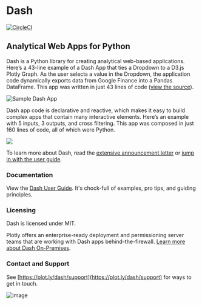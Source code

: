 # Dash

[![CircleCI](https://circleci.com/gh/plotly/dash.svg?style=svg)](https://circleci.com/gh/plotly/dash)

## Analytical Web Apps for Python

Dash is a Python library for creating analytical web-based applications.
 Here’s a 43-line example of a Dash App that ties a Dropdown to a D3.js Plotly Graph.
 As the user selects a value in the Dropdown, the application code dynamically
 exports data from Google Finance into a Pandas DataFrame. This app was written in just 43 lines of code ([view the source](https://gist.github.com/chriddyp/3d2454905d8f01886d651f207e2419f0)).

![Sample Dash App](https://cdn-images-1.medium.com/max/800/1*j7xvjvK6h5sKI7z_eITHdg.png)

Dash app code is declarative and reactive, which makes it easy to build complex apps that contain many interactive elements. Here’s an example with 5 inputs, 3 outputs, and cross filtering. This app was composed in just 160 lines of code, all of which were Python.

![](https://cdn-images-1.medium.com/max/800/1*DETAQq6W-pytlNoHzLIaDA.png)

To learn more about Dash, read the [extensive announcement letter](https://medium.com/@plotlygraphs/introducing-dash-5ecf7191b503) or [jump in with the user guide](https://plot.ly/dash).

### Documentation

View the [Dash User Guide](https://plot.ly/dash). It's chock-full of examples, pro tips, and guiding principles.

### Licensing

Dash is licensed under MIT.

Plotly offers an enterprise-ready deployment and permissioning server teams that are working with Dash apps behind-the-firewall. [Learn more about Dash On-Premises](https://plot.ly/products/on-premise).

### Contact and Support

See [https://plot.ly/dash/support](https://plot.ly/dash/support) for ways to get in touch.

![image](https://user-images.githubusercontent.com/1280389/30084008-9fbc68fc-925e-11e7-891c-18a9b8f6ac6b.png)
